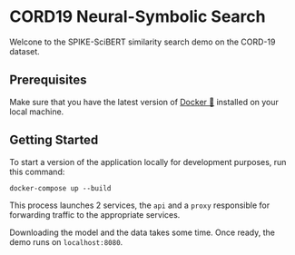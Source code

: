 
# CORD19 Neural-Symbolic Search

Welcone to the SPIKE-SciBERT similarity search demo on the CORD-19 dataset. 

## Prerequisites

Make sure that you have the latest version of [Docker 🐳](https://www.docker.com/get-started)
installed on your local machine.

## Getting Started


To start a version of the application locally for development purposes, run
this command:

```
docker-compose up --build
```

This process launches 2 services, the `api` and a `proxy` responsible
for forwarding traffic to the appropriate services.

Downloading the model and the data takes some time. Once ready, the demo runs on `localhost:8080`.
